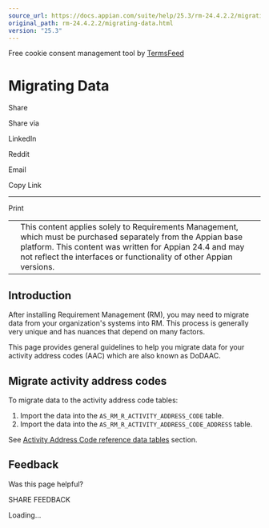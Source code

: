 ```yaml
---
source_url: https://docs.appian.com/suite/help/25.3/rm-24.4.2.2/migrating-data.html
original_path: rm-24.4.2.2/migrating-data.html
version: "25.3"
---
```


Free cookie consent management tool by [TermsFeed](https://www.termsfeed.com/)

# Migrating Data

Share

Share via

LinkedIn

Reddit

Email

Copy Link

* * *

Print

<table><tbody><tr><td><i class="fa fa-check-square-o" aria-hidden="true"></i></td><td>This content applies solely to Requirements Management, which must be purchased separately from the Appian base platform. This content was written for Appian 24.4 and may not reflect the interfaces or functionality of other Appian versions.</td></tr></tbody></table>

## Introduction

After installing Requirement Management (RM), you may need to migrate data from your organization's systems into RM. This process is generally very unique and has nuances that depend on many factors.

This page provides general guidelines to help you migrate data for your activity address codes (AAC) which are also known as DoDAAC.

## Migrate activity address codes

To migrate data to the activity address code tables:

1.  Import the data into the `AS_RM_R_ACTIVITY_ADDRESS_CODE` table.
2.  Import the data into the `AS_RM_R_ACTIVITY_ADDRESS_CODE_ADDRESS` table.

See [Activity Address Code reference data tables](reference-data-tables.html#activity-address-code-reference-data-tables) section.

## Feedback

Was this page helpful?

SHARE FEEDBACK

Loading...